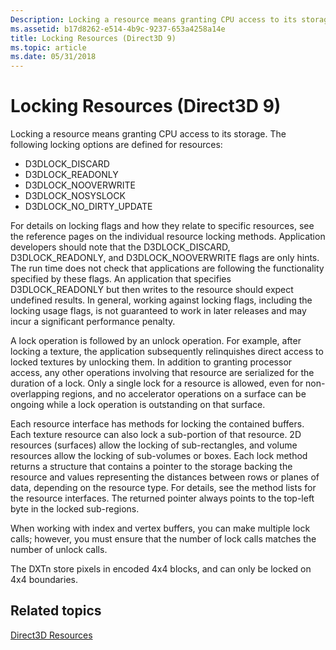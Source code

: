 ```yaml
---
Description: Locking a resource means granting CPU access to its storage.
ms.assetid: b17d8262-e514-4b9c-9237-653a4258a14e
title: Locking Resources (Direct3D 9)
ms.topic: article
ms.date: 05/31/2018
---
```


# Locking Resources (Direct3D 9)

Locking a resource means granting CPU access to its storage. The following locking options are defined for resources:

-   D3DLOCK\_DISCARD
-   D3DLOCK\_READONLY
-   D3DLOCK\_NOOVERWRITE
-   D3DLOCK\_NOSYSLOCK
-   D3DLOCK\_NO\_DIRTY\_UPDATE

For details on locking flags and how they relate to specific resources, see the reference pages on the individual resource locking methods. Application developers should note that the D3DLOCK\_DISCARD, D3DLOCK\_READONLY, and D3DLOCK\_NOOVERWRITE flags are only hints. The run time does not check that applications are following the functionality specified by these flags. An application that specifies D3DLOCK\_READONLY but then writes to the resource should expect undefined results. In general, working against locking flags, including the locking usage flags, is not guaranteed to work in later releases and may incur a significant performance penalty.

A lock operation is followed by an unlock operation. For example, after locking a texture, the application subsequently relinquishes direct access to locked textures by unlocking them. In addition to granting processor access, any other operations involving that resource are serialized for the duration of a lock. Only a single lock for a resource is allowed, even for non-overlapping regions, and no accelerator operations on a surface can be ongoing while a lock operation is outstanding on that surface.

Each resource interface has methods for locking the contained buffers. Each texture resource can also lock a sub-portion of that resource. 2D resources (surfaces) allow the locking of sub-rectangles, and volume resources allow the locking of sub-volumes or boxes. Each lock method returns a structure that contains a pointer to the storage backing the resource and values representing the distances between rows or planes of data, depending on the resource type. For details, see the method lists for the resource interfaces. The returned pointer always points to the top-left byte in the locked sub-regions.

When working with index and vertex buffers, you can make multiple lock calls; however, you must ensure that the number of lock calls matches the number of unlock calls.

The DXTn store pixels in encoded 4x4 blocks, and can only be locked on 4x4 boundaries.

## Related topics

<dl> <dt>

[Direct3D Resources](direct3d-resources.md)
</dt> </dl>

 

 



